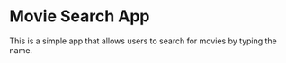 # Movie Search App

This is a simple app that allows users to search for movies by typing the name.
